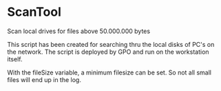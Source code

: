 # ScanTool
Scan local drives for files above 50.000.000 bytes

This script has been created for searching thru the local disks of PC's on the network. 
The script is deployed by GPO and run on the workstation itself.

With the fileSize variable, a minimum filesize can be set. So not all small files will end up in the log.

